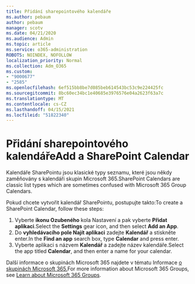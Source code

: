 ```yaml
---
title: Přidání sharepointového kalendáře
ms.author: pebaum
author: pebaum
manager: scotv
ms.date: 04/21/2020
ms.audience: Admin
ms.topic: article
ms.service: o365-administration
ROBOTS: NOINDEX, NOFOLLOW
localization_priority: Normal
ms.collection: Adm_O365
ms.custom:
- "9000677"
- "2585"
ms.openlocfilehash: 6ef515bb8be7d085beb614543bc53c9e224425fc
ms.sourcegitcommit: 8bc60ec34bc1e40685e3976576e04a2623f63a7c
ms.translationtype: MT
ms.contentlocale: cs-CZ
ms.lasthandoff: 04/15/2021
ms.locfileid: "51822340"
---
```

# <a name="add-a-sharepoint-calendar"></a><span data-ttu-id="e64bc-102">Přidání sharepointového kalendáře</span><span class="sxs-lookup"><span data-stu-id="e64bc-102">Add a SharePoint Calendar</span></span>

<span data-ttu-id="e64bc-103">Kalendáře SharePointu jsou klasické typy seznamu, které jsou někdy zaměňovány s kalendáři skupin Microsoft 365.</span><span class="sxs-lookup"><span data-stu-id="e64bc-103">SharePoint Calendars are classic list types which are sometimes confused with Microsoft 365 Group Calendars.</span></span>
 
<span data-ttu-id="e64bc-104">Pokud chcete vytvořit kalendář SharePointu, postupujte takto:</span><span class="sxs-lookup"><span data-stu-id="e64bc-104">To create a SharePoint Calendar, follow these steps:</span></span>
 
1.  <span data-ttu-id="e64bc-105">Vyberte **ikonu Ozubeného** kola Nastavení a pak vyberte **Přidat aplikaci**.</span><span class="sxs-lookup"><span data-stu-id="e64bc-105">Select the **Settings** gear icon, and then select **Add an App**.</span></span>
2.  <span data-ttu-id="e64bc-106">Do **vyhledávacího pole Najít aplikaci** zadejte **Kalendář** a stiskněte enter.</span><span class="sxs-lookup"><span data-stu-id="e64bc-106">In the **Find an app** search box, type **Calendar** and press enter.</span></span>
3.  <span data-ttu-id="e64bc-107">Vyberte aplikaci s názvem **Kalendář** a zadejte název kalendáře.</span><span class="sxs-lookup"><span data-stu-id="e64bc-107">Select the app titled **Calendar**, and then enter a name for your calendar.</span></span>

<span data-ttu-id="e64bc-108">Další informace o skupinách Microsoft 365 najdete v tématu Informace [o skupinách Microsoft 365.](https://support.office.com/article/Learn-about-Office-365-groups-b565caa1-5c40-40ef-9915-60fdb2d97fa2)</span><span class="sxs-lookup"><span data-stu-id="e64bc-108">For more information about Microsoft 365 Groups, see [Learn about Microsoft 365 Groups](https://support.office.com/article/Learn-about-Office-365-groups-b565caa1-5c40-40ef-9915-60fdb2d97fa2).</span></span>

